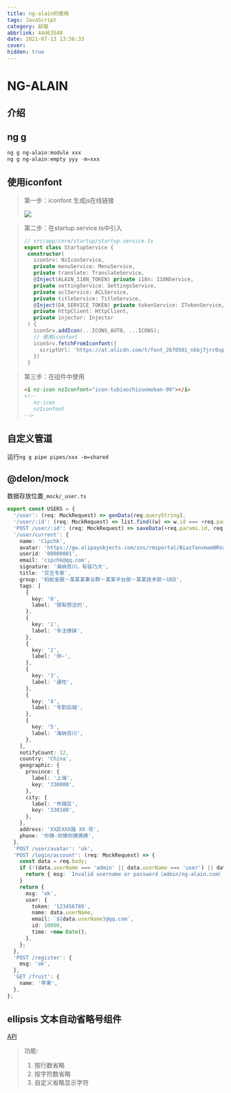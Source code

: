 ```yaml
---
title: ng-alain的使用
tags: JavaScript
category: 前端
abbrlink: 44d63540
date: 2021-07-13 13:56:33
cover:
hidden: true
---
```


# NG-ALAIN

## 介绍

## ng g

~~~powershell
ng g ng-alain:module xxx
ng g ng-alain:empty yyy -m=xxx
~~~

## 使用iconfont

> 第一步：iconfont 生成js在线链接
>
>![](https://gitee.com/huang_jian_hua/blog-images-bed/raw/master/20210713143820.png)

> 第二步：在startup.service.ts中引入
>
>```ts
>// src/app/core/startup/startup.service.ts
>export class StartupService {
>  constructor(
>    iconSrv: NzIconService,
>    private menuService: MenuService,
>    private translate: TranslateService,
>    @Inject(ALAIN_I18N_TOKEN) private i18n: I18NService,
>    private settingService: SettingsService,
>    private aclService: ACLService,
>    private titleService: TitleService,
>    @Inject(DA_SERVICE_TOKEN) private tokenService: ITokenService,
>    private httpClient: HttpClient,
>    private injector: Injector
>  ) {
>    iconSrv.addIcon(...ICONS_AUTO, ...ICONS);
>    // 使用iconfont
>    iconSrv.fetchFromIconfont({
>      scriptUrl: 'https://at.alicdn.com/t/font_2670501_nkbj7jrr0sp.js'
>    })
>  }
>```


> 第三步：在组件中使用
>
>```html
><i nz-icon nzIconfont="icon-tubiaozhizuomoban-09"></i>
><!-- 
>    nz-icon
>    nzIconfont
> -->
>```


## 自定义管道
运行`ng g pipe pipes/xxx -m=shared`

## @delon/mock
数据存放位置`_mock/_user.ts`
```ts
export const USERS = {
  '/user': (req: MockRequest) => genData(req.queryString),
  '/user/:id': (req: MockRequest) => list.find((w) => w.id === +req.params.id),
  'POST /user/:id': (req: MockRequest) => saveData(+req.params.id, req.body),
  '/user/current': {
    name: 'Cipchk',
    avatar: 'https://gw.alipayobjects.com/zos/rmsportal/BiazfanxmamNRoxxVxka.png',
    userid: '00000001',
    email: 'cipchk@qq.com',
    signature: '海纳百川，有容乃大',
    title: '交互专家',
    group: '蚂蚁金服－某某某事业群－某某平台部－某某技术部－UED',
    tags: [
      {
        key: '0',
        label: '很有想法的',
      },
      {
        key: '1',
        label: '专注撩妹',
      },
      {
        key: '2',
        label: '帅~',
      },
      {
        key: '3',
        label: '通吃',
      },
      {
        key: '4',
        label: '专职后端',
      },
      {
        key: '5',
        label: '海纳百川',
      },
    ],
    notifyCount: 12,
    country: 'China',
    geographic: {
      province: {
        label: '上海',
        key: '330000',
      },
      city: {
        label: '市辖区',
        key: '330100',
      },
    },
    address: 'XX区XXX路 XX 号',
    phone: '你猜-你猜你猜猜猜',
  },
  'POST /user/avatar': 'ok',
  'POST /login/account': (req: MockRequest) => {
    const data = req.body;
    if (!(data.userName === 'admin' || data.userName === 'user') || data.password !== 'ng-alain.com') {
      return { msg: `Invalid username or password（admin/ng-alain.com）` };
    }
    return {
      msg: 'ok',
      user: {
        token: '123456789',
        name: data.userName,
        email: `${data.userName}@qq.com`,
        id: 10000,
        time: +new Date(),
      },
    };
  },
  'POST /register': {
    msg: 'ok',
  },
  'GET /fruit': {
    name: '苹果',
  },
};
```

## ellipsis 文本自动省略号组件
[API](https://ng-alain.com/components/ellipsis/zh?#API)
>功能:
>1. 按行数省略
>2. 按字符数省略
>3. 自定义省略显示字符
